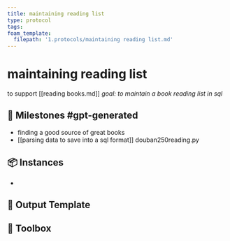 ```yaml
---
title: maintaining reading list
type: protocol
tags:
foam_template:
  filepath: '1.protocols/maintaining reading list.md'
---
```

# maintaining reading list
to support [[reading books.md]]
*goal: to maintain a book reading list in sql*
## 🥇 Milestones #gpt-generated
- finding a good source of great books
- [[parsing data to save into a sql format]]
douban250reading.py
## 📦 Instances
- 

## 💾 Output Template


## 🧰 Toolbox



